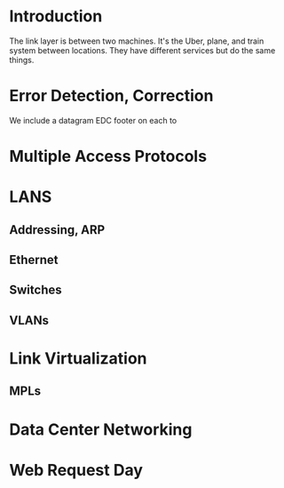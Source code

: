 # Introduction
The link layer is between two machines. It's the Uber, plane, and train system between locations. They have different services but do the same things. 
# Error Detection, Correction
We include a datagram EDC footer on each to 
# Multiple Access Protocols

# LANS

## Addressing, ARP

## Ethernet

## Switches

## VLANs

# Link Virtualization

## MPLs

# Data Center Networking

# Web Request Day